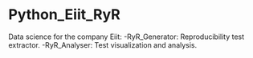 # Python_Eiit_RyR

Data science for the company Eiit:
-RyR_Generator: Reproducibility test extractor.
-RyR_Analyser: Test visualization and analysis. 
